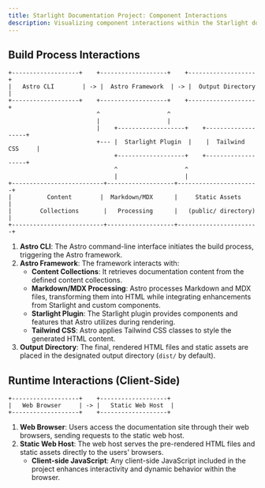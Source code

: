 ```yaml
---
title: Starlight Documentation Project: Component Interactions
description: Visualizing component interactions within the Starlight documentation project using ASCII diagrams. 
---
```


## Build Process Interactions

```
+-------------------+    +-------------------+    +-------------------+
|   Astro CLI        | -> |  Astro Framework  | -> |  Output Directory  | 
+-------------------+    +-------------------+    +-------------------+
                         ^                   ^
                         |                   |
                         |    +-------------------+    +-------------------+
                         +--- |  Starlight Plugin  |    |  Tailwind CSS     |
                              +-------------------+    +-------------------+ 
                              ^                   ^ 
                              |                   |
+--------------------------+-------------------+-----------------------+
|          Content        |  Markdown/MDX      |     Static Assets     |
|        Collections       |   Processing      |   (public/ directory) |
+--------------------------+-------------------+-----------------------+
```

1. **Astro CLI**: The Astro command-line interface initiates the build process, triggering the Astro framework.
2. **Astro Framework**: The framework interacts with:
    - **Content Collections**: It retrieves documentation content from the defined content collections.
    - **Markdown/MDX Processing**: Astro processes Markdown and MDX files, transforming them into HTML while integrating enhancements from Starlight and custom components.
    - **Starlight Plugin**: The Starlight plugin provides components and features that Astro utilizes during rendering.
    - **Tailwind CSS**: Astro applies Tailwind CSS classes to style the generated HTML content.
3. **Output Directory**: The final, rendered HTML files and static assets are placed in the designated output directory (`dist/` by default).

## Runtime Interactions (Client-Side)

```
+-------------------+    +-------------------+
|   Web Browser     | -> |   Static Web Host  | 
+-------------------+    +-------------------+
```

1. **Web Browser**: Users access the documentation site through their web browsers, sending requests to the static web host.
2. **Static Web Host**: The web host serves the pre-rendered HTML files and static assets directly to the users' browsers. 
    - **Client-side JavaScript**: Any client-side JavaScript included in the project enhances interactivity and dynamic behavior within the browser. 

